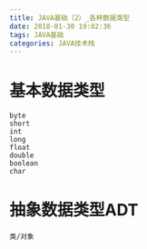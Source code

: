 ```yaml
---
title: JAVA基础（2）_各种数据类型
date: 2018-01-30 19:02:36
tags: JAVA基础
categories: JAVA技术栈
---
```


# 基本数据类型

```
byte
short
int
long
float
double
boolean
char
```

# 抽象数据类型ADT

```
类/对象
```
